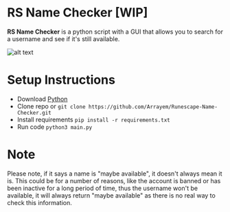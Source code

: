 # RS Name Checker [WIP]
<strong>RS Name Checker</strong> is a python script with a GUI that allows you to search for a username and see if it's still available.
<br />

![alt text](https://github.com/Arrayem/Runescape-Name-Checker/blob/main/images/UI.png?raw=true)

# Setup Instructions
+ Download [Python](https://www.python.org/)
+ Clone repo or `git clone https://github.com/Arrayem/Runescape-Name-Checker.git`
+ Install requirements `pip install -r requirements.txt`
+ Run code `python3 main.py`

# Note
Please note, if it says a name is "maybe available", it doesn't always mean it is. This could be for a number of reasons, like the account is banned or has been inactive for a long period of time, thus the username won't be available, it will always return "maybe available" as there is no real way to check this information.


